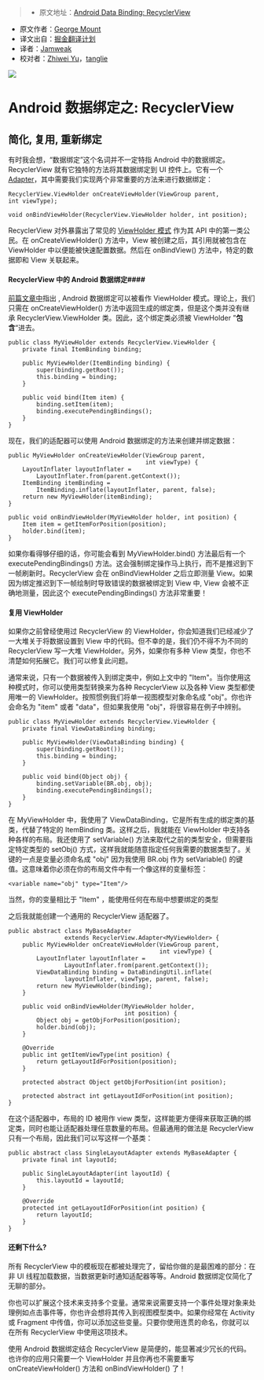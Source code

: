 > * 原文地址：[Android Data Binding: RecyclerView](https://medium.com/google-developers/android-data-binding-recyclerview-db7c40d9f0e4#.8vfxpl4zj)
* 原文作者：[George Mount](https://medium.com/@georgemount007?source=post_header_lockup)
* 译文出自：[掘金翻译计划](https://github.com/xitu/gold-miner)
* 译者：[Jamweak](https://github.com/jamweak)
* 校对者：[Zhiwei Yu](https://github.com/Zhiw)，[tanglie](https://github.com/tanglie1993)

<img class="progressiveMedia-noscript js-progressiveMedia-inner" src="https://cdn-images-1.medium.com/max/800/1*NShiWWuJvGcsbywB-O7-Ng.jpeg">

# Android 数据绑定之: RecyclerView #

## 简化, 复用, 重新绑定 ##

有时我会想，“数据绑定”这个名词并不一定特指 Android 中的数据绑定。RecyclerView 就有它独特的方法将其数据绑定到 UI 控件上。它有一个 [Adapter](https://developer.android.com/reference/android/support/v7/widget/RecyclerView.Adapter.html)，其中需要我们实现两个非常重要的方法来进行数据绑定：

```
RecyclerView.ViewHolder onCreateViewHolder(ViewGroup parent,
int viewType);

void onBindViewHolder(RecyclerView.ViewHolder holder, int position);
```

RecyclerView 对外暴露出了常见的 [ViewHolder 模式](https://developer.android.com/training/improving-layouts/smooth-scrolling.html) 作为其 API 中的第一类公民。在 onCreateViewHolder() 方法中，View 被创建之后，其引用就被包含在 ViewHolder 中以便能被快速配置数据。然后在 onBindView() 方法中，特定的数据即和 View 关联起来。

#### RecyclerView 中的 Android 数据绑定####

[前篇文章中](https://medium.com/google-developers/android-data-binding-adding-some-variability-1fe001b3abcc#.1o06zcbx5)指出 , 
Android 数据绑定可以被看作 ViewHolder 模式。理论上，我们只需在 onCreateViewHolder() 方法中返回生成的绑定类，但是这个类并没有继承 RecyclerView.ViewHolder 类。因此，这个绑定类必须被 ViewHolder ”**包含**“进去。

```
public class MyViewHolder extends RecyclerView.ViewHolder {
    private final ItemBinding binding;

    public MyViewHolder(ItemBinding binding) {
        super(binding.getRoot());
        this.binding = binding;
    }

    public void bind(Item item) {
        binding.setItem(item);
        binding.executePendingBindings();
    }
}
```
现在，我们的适配器可以使用 Android 数据绑定的方法来创建并绑定数据：

```
public MyViewHolder onCreateViewHolder(ViewGroup parent,
                                       int viewType) {
    LayoutInflater layoutInflater =
        LayoutInflater.from(parent.getContext());
    ItemBinding itemBinding = 
        ItemBinding.inflate(layoutInflater, parent, false);
    return new MyViewHolder(itemBinding);
}

public void onBindViewHolder(MyViewHolder holder, int position) {
    Item item = getItemForPosition(position);
    holder.bind(item);
}
```

如果你看得够仔细的话，你可能会看到 MyViewHolder.bind() 方法最后有一个 executePendingBindings() 方法。这会强制绑定操作马上执行，而不是推迟到下一帧刷新时。RecyclerView 会在 onBindViewHolder 之后立即测量 View。如果因为绑定推迟到下一帧绘制时导致错误的数据被绑定到 View 中, View 会被不正确地测量，因此这个 executePendingBindings() 方法非常重要！

#### 复用 ViewHolder ####

如果你之前曾经使用过 RecyclerView 的 ViewHolder，你会知道我们已经减少了一大堆关于将数据设置到 View 中的代码。但不幸的是，我们仍不得不为不同的 RecyclerView 写一大堆 ViewHolder。另外，如果你有多种 View 类型，你也不清楚如何拓展它。我们可以修复此问题。

通常来说，只有一个数据被传入到绑定类中，例如上文中的 "Item"。当你使用这种模式时，你可以使用类型转换来为各种 RecyclerView 以及各种 View 类型都使用唯一的 ViewHolder。按照惯例我们将单一视图模型对象命名成 "obj"。你也许会命名为 "item" 或者 "data"，但如果我使用 "obj"，将很容易在例子中辨别。

```
public class MyViewHolder extends RecyclerView.ViewHolder {
    private final ViewDataBinding binding;

    public MyViewHolder(ViewDataBinding binding) {
        super(binding.getRoot());
        this.binding = binding;
    }

    public void bind(Object obj) {
        binding.setVariable(BR.obj, obj);
        binding.executePendingBindings();
    }
}
```

在 MyViewHolder 中，我使用了 ViewDataBinding，它是所有生成的绑定类的基类，代替了特定的 ItemBinding 类。这样之后，我就能在 ViewHolder 中支持各种各样的布局。我还使用了 setVariable() 方法来取代之前的类型安全，但需要指定特定类型的 setObj() 方式，这样我就能随意指定任何我需要的数据类型了。关键的一点是变量必须命名成 "obj" 因为我使用 BR.obj 作为 setVariable() 的键值。这意味着你必须在你的布局文件中有一个像这样的变量标签：

```
<variable name="obj" type="Item"/>
```

当然，你的变量相比于 "Item" ，能使用任何在布局中想要绑定的类型
 
之后我就能创建一个通用的 RecyclerView 适配器了。

```
public abstract class MyBaseAdapter
                extends RecyclerView.Adapter<MyViewHolder> {
    public MyViewHolder onCreateViewHolder(ViewGroup parent,
                                           int viewType) {
        LayoutInflater layoutInflater =
                LayoutInflater.from(parent.getContext());
        ViewDataBinding binding = DataBindingUtil.inflate(
                layoutInflater, viewType, parent, false);
        return new MyViewHolder(binding);
    }

    public void onBindViewHolder(MyViewHolder holder,
                                 int position) {
        Object obj = getObjForPosition(position);
        holder.bind(obj);
    }
    
    @Override
    public int getItemViewType(int position) {
        return getLayoutIdForPosition(position);
    }

    protected abstract Object getObjForPosition(int position);

    protected abstract int getLayoutIdForPosition(int position);
}
```
在这个适配器中，布局的 ID 被用作 view 类型，这样能更方便得来获取正确的绑定类，同时也能让适配器处理任意数量的布局。但最通用的做法是 RecyclerView 只有一个布局，因此我们可以写这样一个基类：

```
public abstract class SingleLayoutAdapter extends MyBaseAdapter {
    private final int layoutId;
    
    public SingleLayoutAdapter(int layoutId) {
        this.layoutId = layoutId;
    }
    
    @Override
    protected int getLayoutIdForPosition(int position) {
        return layoutId;
    }
}
```

#### 还剩下什么? ####

所有 RecyclerView 中的模板现在都被处理完了，留给你做的是最困难的部分：在非 UI 线程加载数据，当数据更新时通知适配器等等。Android 数据绑定仅简化了无聊的部分。 

你也可以扩展这个技术来支持多个变量。通常来说需要支持一个事件处理对象来处理例如点击事件等，你也许会想将其传入到视图模型类中。如果你经常在 Activity 或 Fragment 中传值，你可以添加这些变量。只要你使用连贯的命名，你就可以在所有 RecyclerView  中使用这项技术。

使用 Android 数据绑定结合  RecyclerView 是简便的，能显著减少冗长的代码。也许你的应用只需要一个 ViewHolder 并且你再也不需要重写 onCreateViewHolder() 方法和 onBindViewHolder() 了！
